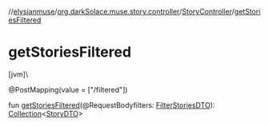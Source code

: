 //[elysianmuse](../../../index.md)/[org.darkSolace.muse.story.controller](../index.md)/[StoryController](index.md)/[getStoriesFiltered](get-stories-filtered.md)

# getStoriesFiltered

[jvm]\

@PostMapping(value = [&quot;/filtered&quot;])

fun [getStoriesFiltered](get-stories-filtered.md)(@RequestBodyfilters: [FilterStoriesDTO](../../org.darkSolace.muse.story.model.dto/-filter-stories-d-t-o/index.md)): [Collection](https://kotlinlang.org/api/latest/jvm/stdlib/kotlin.collections/-collection/index.html)&lt;[StoryDTO](../../org.darkSolace.muse.story.model.dto/-story-d-t-o/index.md)&gt;
